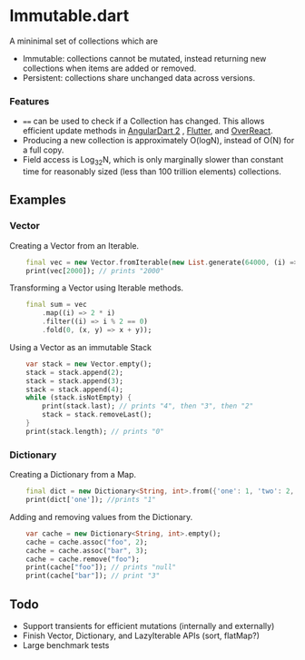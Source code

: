 # Immutable.dart
A mininimal set of collections which are
* Immutable: collections cannot be mutated, instead returning new collections when items are added or removed.
* Persistent: collections share unchanged data across versions.





### Features
* `==` can be used to check if a Collection has changed.  This allows efficient update methods in [AngularDart 2](https://angular.io/dart) , [Flutter](https://flutter.io/), and [OverReact](https://workiva.github.io/over_react/).
* Producing a new collection is approximately O(logN), instead of O(N) for a full copy.
* Field access is Log<sub>32</sub>N, which is only marginally slower than constant time for reasonably sized (less than 100 trillion elements) collections.



## Examples

### Vector

Creating a Vector from an Iterable.
```dart
	final vec = new Vector.fromIterable(new List.generate(64000, (i) => i));
	print(vec[2000]); // prints "2000"
```

Transforming a Vector using Iterable methods.
```dart
	final sum = vec
    	.map((i) => 2 * i)
        .filter((i) => i % 2 == 0)
        .fold(0, (x, y) => x + y));
```

Using a Vector as an immutable Stack
```dart
	var stack = new Vector.empty();
    stack = stack.append(2);
    stack = stack.append(3);
    stack = stack.append(4);
    while (stack.isNotEmpty) {
    	print(stack.last); // prints "4", then "3", then "2"
        stack = stack.removeLast();
    }
    print(stack.length); // prints "0"
```

### Dictionary

Creating a Dictionary from a Map.
```dart
    final dict = new Dictionary<String, int>.from({'one': 1, 'two': 2, 'three': 3});
    print(dict['one']); //prints "1"

```

Adding and removing values from the Dictionary.
```dart
    var cache = new Dictionary<String, int>.empty();
    cache = cache.assoc("foo", 2);
    cache = cache.assoc("bar", 3);
    cache = cache.remove("foo");
    print(cache["foo"]); // prints "null"
    print(cache["bar"]); // print "3"
```

## Todo
* Support transients for efficient mutations (internally and externally)
* Finish Vector, Dictionary, and LazyIterable APIs (sort, flatMap?)
* Large benchmark tests
